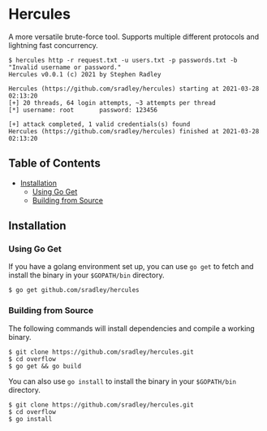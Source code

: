# Hercules
A more versatile brute-force tool. Supports multiple different protocols and
lightning fast concurrency.

```
$ hercules http -r request.txt -u users.txt -p passwords.txt -b "Invalid username or password."
Hercules v0.0.1 (c) 2021 by Stephen Radley

Hercules (https://github.com/sradley/hercules) starting at 2021-03-28 02:13:20
[+] 20 threads, 64 login attempts, ~3 attempts per thread
[*] username: root       password: 123456

[+] attack completed, 1 valid credentials(s) found
Hercules (https://github.com/sradley/hercules) finished at 2021-03-28 02:13:20
```

## Table of Contents
 * [Installation](#installation)
   - [Using Go Get](#using-go-get)
   - [Building from Source](#building-from-source)

## Installation

### Using Go Get
If you have a golang environment set up, you can use `go get` to fetch and install the binary in
your `$GOPATH/bin` directory.
```
$ go get github.com/sradley/hercules
```

### Building from Source
The following commands will install dependencies and compile a working binary.
```
$ git clone https://github.com/sradley/hercules.git
$ cd overflow
$ go get && go build
```

You can also use `go install` to install the binary in your `$GOPATH/bin` directory.
```
$ git clone https://github.com/sradley/hercules.git
$ cd overflow
$ go install
```